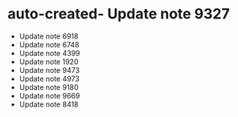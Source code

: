 # auto-created- Update note 9327
- Update note 6918
- Update note 6748
- Update note 4399
- Update note 1920
- Update note 9473
- Update note 4973
- Update note 9180
- Update note 9669
- Update note 8418
